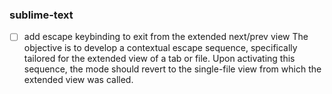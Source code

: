 ### sublime-text

- [ ] add escape keybinding to exit from the extended next/prev view
  The objective is to develop a contextual escape sequence, specifically tailored for the
  extended view of a tab or file. Upon activating this sequence, the mode should revert to
  the single-file view from which the extended view was called.
